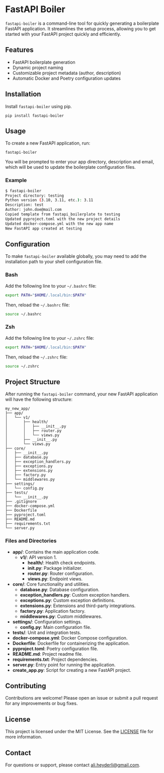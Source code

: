 # FastAPI Boiler

`fastapi-boiler` is a command-line tool for quickly generating a boilerplate FastAPI application. It streamlines the setup process, allowing you to get started with your FastAPI project quickly and efficiently.

## Features

- FastAPI boilerplate generation
- Dynamic project naming
- Customizable project metadata (author, description)
- Automatic Docker and Poetry configuration updates

## Installation

Install `fastapi-boiler` using pip.

```shell
pip install fastapi-boiler
```

## Usage

To create a new FastAPI application, run:

```shell
fastapi-boiler
```

You will be prompted to enter your app directory, description and email, which will be used to update the boilerplate configuration files.

### Example

```sh
$ fastapi-boiler
Project directory: testing
Python version (3.10, 3.11, etc.): 3.11
Description: test
Author: john.doe@mail.com
Copied template from fastapi_boilerplate to testing
Updated pyproject.toml with the new project details
Updated docker-compose.yml with the new app name
New FastAPI app created at testing
```

## Configuration

To make `fastapi-boiler` available globally, you may need to add the installation path to your shell configuration file.

### Bash

Add the following line to your `~/.bashrc` file:
```sh
export PATH="$HOME/.local/bin:$PATH"
```
Then, reload the `~/.bashrc` file:
```sh
source ~/.bashrc
```

### Zsh

Add the following line to your `~/.zshrc` file:

```sh
export PATH="$HOME/.local/bin:$PATH"
```
Then, reload the `~/.zshrc` file:
```sh
source ~/.zshrc
```


## Project Structure

After running the `fastapi-boiler` command, your new FastAPI application will have the following structure:

```shell
my_new_app/
├── app/
│   └── v1/
│       ├── health/
│       │   ├── __init__.py
│       │   ├── router.py
│       │   └── views.py
│       ├── __init__.py
│       └── views.py
├── core/
│   ├── __init__.py
│   ├── database.py
│   ├── exception_handlers.py
│   ├── exceptions.py
│   ├── extensions.py
│   ├── factory.py
│   └── middlewares.py
├── settings/
│   └── config.py
├── tests/
│   └── __init__.py
├── .gitignore
├── docker-compose.yml
├── Dockerfile
├── pyproject.toml
├── README.md
├── requirements.txt
└── server.py
```

### Files and Directories

- **app/**: Contains the main application code.
  - **v1/**: API version 1.
    - **health/**: Health check endpoints.
    - **__init__.py**: Package initializer.
    - **router.py**: Router configuration.
    - **views.py**: Endpoint views.
- **core/**: Core functionality and utilities.
  - **database.py**: Database configuration.
  - **exception_handlers.py**: Custom exception handlers.
  - **exceptions.py**: Custom exception definitions.
  - **extensions.py**: Extensions and third-party integrations.
  - **factory.py**: Application factory.
  - **middlewares.py**: Custom middlewares.
- **settings/**: Configuration settings.
  - **config.py**: Main configuration file.
- **tests/**: Unit and integration tests.
- **docker-compose.yml**: Docker Compose configuration.
- **Dockerfile**: Dockerfile for containerizing the application.
- **pyproject.toml**: Poetry configuration file.
- **README.md**: Project readme file.
- **requirements.txt**: Project dependencies.
- **server.py**: Entry point for running the application.
- **create_app.py**: Script for creating a new FastAPI project.

## Contributing

Contributions are welcome! Please open an issue or submit a pull request for any improvements or bug fixes.

## License

This project is licensed under the MIT License. See the [LICENSE](LICENSE) file for more information.

## Contact

For questions or support, please contact [ali.heyderli@gmail.com](mailto:ali.heyderli@gmail.com).
